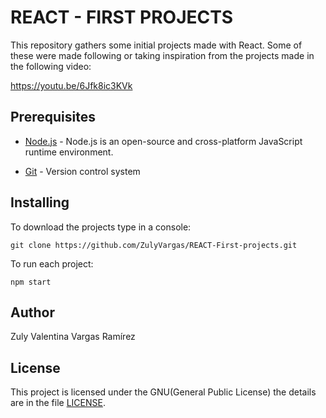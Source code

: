 # REACT - FIRST PROJECTS

This repository gathers some initial projects made with React. Some of these were made following or taking inspiration from the projects made in the following video:

https://youtu.be/6Jfk8ic3KVk

## Prerequisites

* [Node.js](https://nodejs.org/es/) - Node.js is an open-source and cross-platform JavaScript runtime environment.

* [Git](https://git-scm.com/) - Version control system

## Installing

To download the projects type in a console: 

    git clone https://github.com/ZulyVargas/REACT-First-projects.git

To run each project:
   
    npm start

## Author

Zuly Valentina Vargas Ramírez

## License

This project is licensed under the GNU(General Public License) the details are in the file [LICENSE](LICENSE.txt).
